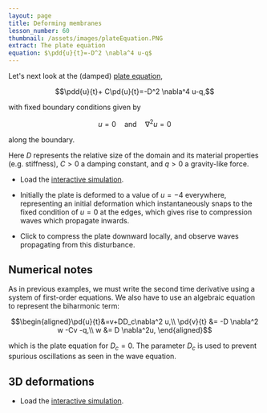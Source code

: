 ```yaml
---
layout: page
title: Deforming membranes
lesson_number: 60
thumbnail: /assets/images/plateEquation.PNG
extract: The plate equation
equation: $\pdd{u}{t}=-D^2 \nabla^4 u-q$
---
```

Let's next look at the (damped) [plate equation](https://en.wikipedia.org/wiki/Kirchhoff%E2%80%93Love_plate_theory),

$$\pdd{u}{t}+ C\pd{u}{t}=-D^2 \nabla^4 u-q,$$

with fixed boundary conditions given by

$$u=0 \quad \text{and} \quad \nabla^2 u = 0 $$

along the boundary. 

Here $D$ represents the relative size of the domain and its material properties (e.g. stiffness), $C>0$ a damping constant, and $q>0$ a gravity-like force.

* Load the [interactive simulation](/sim/?preset=plateEquation). 

* Initially the plate is deformed to a value of $u=-4$ everywhere, representing an initial deformation which instantaneously snaps to the fixed condition of $u=0$ at the edges, which gives rise to compression waves which propagate inwards. 

* Click to compress the plate downward locally, and observe waves propagating from this disturbance.

## Numerical notes

As in previous examples, we must write the second time derivative using a system of first-order equations. We also have to use an algebraic equation to represent the biharmonic term:

$$\begin{aligned}\pd{u}{t}&=v+DD_c\nabla^2 u,\\
 \pd{v}{t} &= -D \nabla^2 w -Cv -q,\\
 w &= D \nabla^2u,
 \end{aligned}$$

which is the plate equation for $D_c=0$. The parameter $D_c$ is used to prevent spurious oscillations as seen in the wave equation.

## 3D deformations


* Load the [interactive simulation](/sim/?preset=plateEquation3D). 
